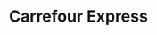 ---
title: "Carrefour Express"
url: /valencia/carrefour-express-avinguda-de-franca/
shop: comodidad
---